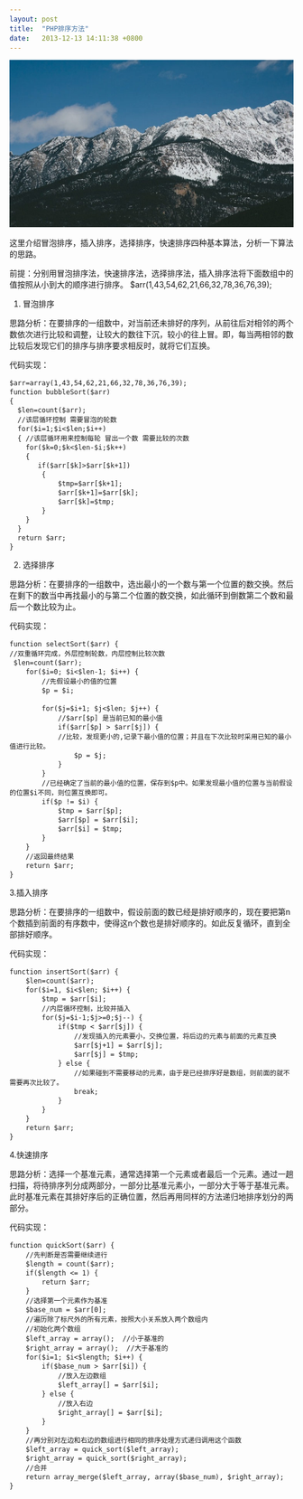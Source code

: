 ```yaml
---
layout: post
title:  "PHP排序方法"
date:   2013-12-13 14:11:38 +0800
---
```

<img src="/images/fulls/05.jpg" class="fit image">


这里介绍冒泡排序，插入排序，选择排序，快速排序四种基本算法，分析一下算法的思路。

前提：分别用冒泡排序法，快速排序法，选择排序法，插入排序法将下面数组中的值按照从小到大的顺序进行排序。 
$arr(1,43,54,62,21,66,32,78,36,76,39);
 
1. 冒泡排序

思路分析：在要排序的一组数中，对当前还未排好的序列，从前往后对相邻的两个数依次进行比较和调整，让较大的数往下沉，较小的往上冒。即，每当两相邻的数比较后发现它们的排序与排序要求相反时，就将它们互换。

代码实现：

	$arr=array(1,43,54,62,21,66,32,78,36,76,39);  
	function bubbleSort($arr)
	{  
	  $len=count($arr);
	  //该层循环控制 需要冒泡的轮数
	  for($i=1;$i<$len;$i++)
	  { //该层循环用来控制每轮 冒出一个数 需要比较的次数
	    for($k=0;$k<$len-$i;$k++)
	    {
	       if($arr[$k]>$arr[$k+1])
	        {
	            $tmp=$arr[$k+1];
	            $arr[$k+1]=$arr[$k];
	            $arr[$k]=$tmp;
	        }
	    }
	  }
	  return $arr;
	}

 
2. 选择排序 

思路分析：在要排序的一组数中，选出最小的一个数与第一个位置的数交换。然后在剩下的数当中再找最小的与第二个位置的数交换，如此循环到倒数第二个数和最后一个数比较为止。

代码实现：

	function selectSort($arr) {
	//双重循环完成，外层控制轮数，内层控制比较次数
	 $len=count($arr);
	    for($i=0; $i<$len-1; $i++) {
	        //先假设最小的值的位置
	        $p = $i;
	        
	        for($j=$i+1; $j<$len; $j++) {
	            //$arr[$p] 是当前已知的最小值
	            if($arr[$p] > $arr[$j]) {
	            //比较，发现更小的,记录下最小值的位置；并且在下次比较时采用已知的最小值进行比较。
	                $p = $j;
	            }
	        }
	        //已经确定了当前的最小值的位置，保存到$p中。如果发现最小值的位置与当前假设的位置$i不同，则位置互换即可。
	        if($p != $i) {
	            $tmp = $arr[$p];
	            $arr[$p] = $arr[$i];
	            $arr[$i] = $tmp;
	        }
	    }
	    //返回最终结果
	    return $arr;
	}

 
3.插入排序

思路分析：在要排序的一组数中，假设前面的数已经是排好顺序的，现在要把第n个数插到前面的有序数中，使得这n个数也是排好顺序的。如此反复循环，直到全部排好顺序。

代码实现：

	function insertSort($arr) {
	    $len=count($arr); 
	    for($i=1, $i<$len; $i++) {
	        $tmp = $arr[$i];
	        //内层循环控制，比较并插入
	        for($j=$i-1;$j>=0;$j--) {
	            if($tmp < $arr[$j]) {
	                //发现插入的元素要小，交换位置，将后边的元素与前面的元素互换
	                $arr[$j+1] = $arr[$j];
	                $arr[$j] = $tmp;
	            } else {
	                //如果碰到不需要移动的元素，由于是已经排序好是数组，则前面的就不需要再次比较了。
	                break;
	            }
	        }
	    }
	    return $arr;
	}

 
4.快速排序  

思路分析：选择一个基准元素，通常选择第一个元素或者最后一个元素。通过一趟扫描，将待排序列分成两部分，一部分比基准元素小，一部分大于等于基准元素。此时基准元素在其排好序后的正确位置，然后再用同样的方法递归地排序划分的两部分。

代码实现：

	function quickSort($arr) {
	    //先判断是否需要继续进行
	    $length = count($arr);
	    if($length <= 1) {
	        return $arr;
	    }
	    //选择第一个元素作为基准
	    $base_num = $arr[0];
	    //遍历除了标尺外的所有元素，按照大小关系放入两个数组内
	    //初始化两个数组
	    $left_array = array();  //小于基准的
	    $right_array = array();  //大于基准的
	    for($i=1; $i<$length; $i++) {
	        if($base_num > $arr[$i]) {
	            //放入左边数组
	            $left_array[] = $arr[$i];
	        } else {
	            //放入右边
	            $right_array[] = $arr[$i];
	        }
	    }
	    //再分别对左边和右边的数组进行相同的排序处理方式递归调用这个函数
	    $left_array = quick_sort($left_array);
	    $right_array = quick_sort($right_array);
	    //合并
	    return array_merge($left_array, array($base_num), $right_array);
	}